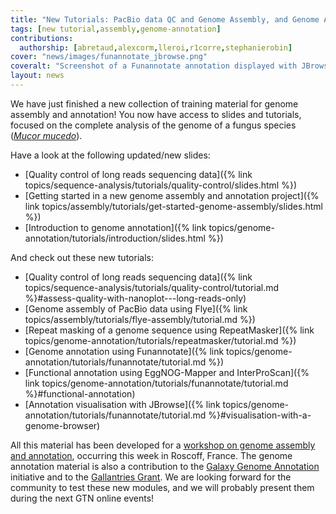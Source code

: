 ```yaml
---
title: "New Tutorials: PacBio data QC and Genome Assembly, and Genome Annotation with Funannotate"
tags: [new tutorial,assembly,genome-annotation]
contributions:
  authorship: [abretaud,alexcorm,lleroi,r1corre,stephanierobin]
cover: "news/images/funannotate_jbrowse.png"
coveralt: "Screenshot of a Funannotate annotation displayed with JBrowse, within Galaxy."
layout: news
---
```


We have just finished a new collection of training material for genome assembly and annotation! You now have access to slides and tutorials, focused on the complete analysis of the genome of a fungus species ([*Mucor mucedo*](https://en.wikipedia.org/wiki/Mucor_mucedo)).

Have a look at the following updated/new slides:

- [Quality control of long reads sequencing data]({% link topics/sequence-analysis/tutorials/quality-control/slides.html %})
- [Getting started in a new genome assembly and annotation project]({% link topics/assembly/tutorials/get-started-genome-assembly/slides.html %})
- [Introduction to genome annotation]({% link topics/genome-annotation/tutorials/introduction/slides.html %})

And check out these new tutorials:

- [Quality control of long reads sequencing data]({% link topics/sequence-analysis/tutorials/quality-control/tutorial.md %}#assess-quality-with-nanoplot---long-reads-only)
- [Genome assembly of PacBio data using Flye]({% link topics/assembly/tutorials/flye-assembly/tutorial.md %})
- [Repeat masking of a genome sequence using RepeatMasker]({% link topics/genome-annotation/tutorials/repeatmasker/tutorial.md %})
- [Genome annotation using Funannotate]({% link topics/genome-annotation/tutorials/funannotate/tutorial.md %})
- [Functional annotation using EggNOG-Mapper and InterProScan]({% link topics/genome-annotation/tutorials/funannotate/tutorial.md %}#functional-annotation)
- [Annotation visualisation with JBrowse]({% link topics/genome-annotation/tutorials/funannotate/tutorial.md %}#visualisation-with-a-genome-browser)

All this material has been developed for a [workshop on genome assembly and annotation](https://wwz.ifremer.fr/Recherche/Departements-scientifiques/Departement-Infrastructures-de-Recherche-et-Systemes-d-Information/Bioinformatique/Animations-scientifiques/Formation-Assemblage-et-Annotation-de-genome-2021), occurring this week in Roscoff, France. The genome annotation material is also a contribution to the [Galaxy Genome Annotation](https://galaxy-genome-annotation.github.io/) initiative and to the [Gallantries Grant](https://gallantries.github.io/). We are looking forward for the community to test these new modules, and we will probably present them during the next GTN online events!
